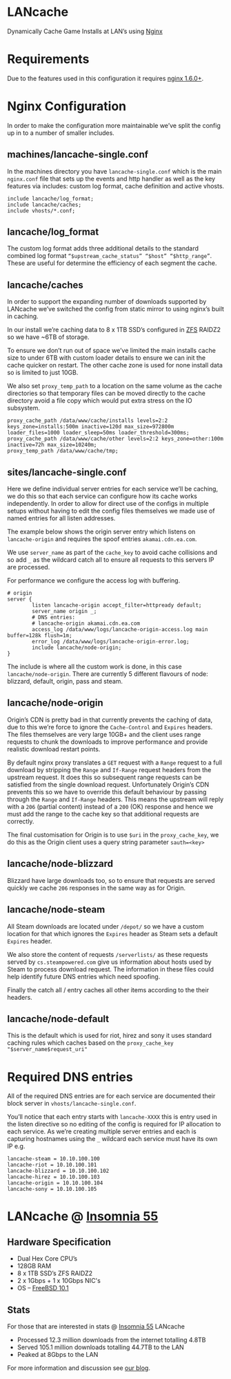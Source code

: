 # LANcache
Dynamically Cache Game Installs at LAN’s using [Nginx](http://nginx.org/)

# Requirements
Due to the features used in this configuration it requires [nginx 1.6.0+](http://nginx.org/).

# Nginx Configuration
In order to make the configuration more maintainable we’ve split the config up in to a number of smaller includes.

## machines/lancache-single.conf
In the machines directory you have `lancache-single.conf` which is the main `nginx.conf` file that sets up the events and http handler as well as the key features via includes: custom log format, cache definition and active vhosts.
```nginx
include lancache/log_format;
include lancache/caches;
include vhosts/*.conf;
```
## lancache/log_format
The custom log format adds three additional details to the standard combined log format `“$upstream_cache_status” “$host” “$http_range”`. These are useful for determine the efficiency of each segment the cache.

## lancache/caches
In order to support the expanding number of downloads supported by LANcache we’ve switched the config from static mirror to using nginx’s built in caching.

In our install we’re caching data to 8 x 1TB SSD’s configured in [ZFS](http://open-zfs.org/) RAIDZ2 so we have ~6TB of storage.

To ensure we don’t run out of space we’ve limited the main installs cache size to under 6TB with custom loader details to ensure we can init the cache quicker on restart.
The other cache zone is used for none install data so is limited to just 10GB.

We also set `proxy_temp_path` to a location on the same volume as the cache directories so that temporary files can be moved directly to the cache directory avoid a file copy which would put extra stress on the IO subsystem.
```nginx
proxy_cache_path /data/www/cache/installs levels=2:2 keys_zone=installs:500m inactive=120d max_size=972800m loader_files=1000 loader_sleep=50ms loader_threshold=300ms;
proxy_cache_path /data/www/cache/other levels=2:2 keys_zone=other:100m inactive=72h max_size=10240m;
proxy_temp_path /data/www/cache/tmp;
```
## sites/lancache-single.conf
Here we define individual server entries for each service we’ll be caching, we do this so that each service can configure how its cache works independently.
In order to allow for direct use of the configs in multiple setups without having to edit the config files themselves we made use of named entries for all listen addresses.

The example below shows the origin server entry which listens on `lancache-origin` and requires the spoof entries `akamai.cdn.ea.com`.

We use `server_name` as part of the `cache_key` to avoid cache collisions and so add `_` as the wildcard catch all to ensure all requests to this servers IP are processed.

For performance we configure the access log with buffering.
```nginx
# origin
server {
        listen lancache-origin accept_filter=httpready default;
        server_name origin _;
        # DNS entries:
        # lancache-origin akamai.cdn.ea.com
        access_log /data/www/logs/lancache-origin-access.log main buffer=128k flush=1m;
        error_log /data/www/logs/lancache-origin-error.log;
        include lancache/node-origin;
}
```
The include is where all the custom work is done, in this case `lancache/node-origin`. There are currently 5 different flavours of node: blizzard, default, origin, pass and steam.

## lancache/node-origin
Origin’s CDN is pretty bad in that currently prevents the caching of data, due to this we’re force to ignore the `Cache-Control` and `Expires` headers. The files themselves are very large 10GB+ and the client uses range requests to chunk the downloads to improve performance and provide realistic download restart points.

By default nginx proxy translates a `GET` request with a `Range` request to a full download by stripping the `Range` and `If-Range` request headers from the upstream request. It does this so subsequent range requests can be satisfied from the single download request. Unfortunately Origin’s CDN prevents this so we have to override this default behaviour by passing through the `Range` and `If-Range` headers. This means the upstream will reply with a `206` (partial content) instead of a `200` (OK) response and hence we must add the range to the cache key so that additional requests are correctly.

The final customisation for Origin is to use `$uri` in the `proxy_cache_key`, we do this as the Origin client uses a query string parameter `sauth=<key>`

## lancache/node-blizzard
Blizzard have large downloads too, so to ensure that requests are served quickly we cache `206` responses in the same way as for Origin.

## lancache/node-steam
All Steam downloads are located under `/depot/` so we have a custom location for that which ignores the `Expires` header as Steam sets a default `Expires` header.

We also store the content of requests `/serverlists/` as these requests served by `cs.steampowered.com` give us information about hosts used by Steam to process download request. The information in these files could help identify future DNS entries which need spoofing.

Finally the catch all / entry caches all other items according to the their headers.

## lancache/node-default
This is the default which is used for riot, hirez and sony it uses standard caching rules which caches based on the `proxy_cache_key "$server_name$request_uri"`

# Required DNS entries
All of the required DNS entries are for each service are documented their block server in `vhosts/lancache-single.conf`.

You’ll notice that each entry starts with `lancache-XXXX` this is entry used in the listen directive so no editing of the config is required for IP allocation to each service. As we’re creating multiple server entries and each is capturing hostnames using the `_` wildcard each service must have its own IP e.g.
```
lancache-steam = 10.10.100.100
lancache-riot = 10.10.100.101
lancache-blizzard = 10.10.100.102
lancache-hirez = 10.10.100.103
lancache-origin = 10.10.100.104
lancache-sony = 10.10.100.105
```
# LANcache @ [Insomnia 55](https://insomniagamingfestival.com/)
## Hardware Specification
* Dual Hex Core CPU’s
* 128GB RAM
* 8 x 1TB SSD’s ZFS RAIDZ2
* 2 x 1Gbps + 1 x 10Gbps NIC's
* OS – [FreeBSD 10.1](https://www.freebsd.org/)

## Stats
For those that are interested in stats @ [Insomnia 55](https://insomniagamingfestival.com/) LANcache 
* Processed 12.3 million downloads from the internet totalling 4.8TB
* Served 105.1 million downloads totalling 44.7TB to the LAN
* Peaked at 8Gbps to the LAN

For more information and discussion see [our blog](http://blog.multiplay.co.uk/2014/04/lancache-dynamically-caching-game-installs-at-lans-using-nginx/).
